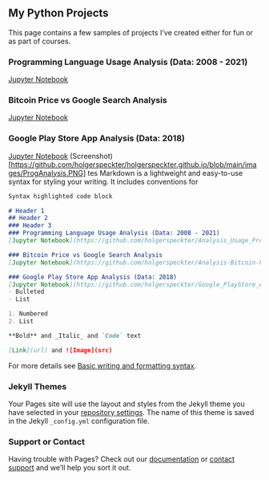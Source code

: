 ## My Python Projects

This page contains a few samples of projects I've created either for fun or as part of courses.


### Programming Language Usage Analysis (Data: 2008 - 2021)
[Jupyter Notebook](https://github.com/holgerspeckter/Analysis_Usage_Programming_Language/blob/main/UsageProgrammingLanguage.ipynb)

### Bitcoin Price vs Google Search Analysis
[Jupyter Notebook](https://github.com/holgerspeckter/Analysis-Bitcoin-Price-vs-Google-Search/blob/main/Bitcoin%20Price%20vs.%20Google%20Search%20for%20Bitcoin%20Analysis.ipynb)

### Google Play Store App Analysis (Data: 2018)
[Jupyter Notebook](https://github.com/holgerspeckter/Google_PlayStore_Analysis_2018_Data/blob/main/Google_Play_Store_App_Analysis_2018.ipynb)
(Screenshot)[https://github.com/holgerspeckter/holgerspeckter.github.io/blob/main/images/ProgAnalysis.PNG]
tes Markdown is a lightweight and easy-to-use syntax for styling your writing. It includes conventions for

```markdown
Syntax highlighted code block

# Header 1
## Header 2
### Header 3
### Programming Language Usage Analysis (Data: 2008 - 2021)
[Jupyter Notebook](https://github.com/holgerspeckter/Analysis_Usage_Programming_Language/blob/main/UsageProgrammingLanguage.ipynb)

### Bitcoin Price vs Google Search Analysis
[Jupyter Notebook](https://github.com/holgerspeckter/Analysis-Bitcoin-Price-vs-Google-Search/blob/main/Bitcoin%20Price%20vs.%20Google%20Search%20for%20Bitcoin%20Analysis.ipynb)

### Google Play Store App Analysis (Data: 2018)
[Jupyter Notebook](https://github.com/holgerspeckter/Google_PlayStore_Analysis_2018_Data/blob/main/Google_Play_Store_App_Analysis_2018.ipynb)
- Bulleted
- List

1. Numbered
2. List

**Bold** and _Italic_ and `Code` text

[Link](url) and ![Image](src)
```

For more details see [Basic writing and formatting syntax](https://docs.github.com/en/github/writing-on-github/getting-started-with-writing-and-formatting-on-github/basic-writing-and-formatting-syntax).

### Jekyll Themes

Your Pages site will use the layout and styles from the Jekyll theme you have selected in your [repository settings](https://github.com/holgerspeckter/python_projects/settings/pages). The name of this theme is saved in the Jekyll `_config.yml` configuration file.

### Support or Contact

Having trouble with Pages? Check out our [documentation](https://docs.github.com/categories/github-pages-basics/) or [contact support](https://support.github.com/contact) and we’ll help you sort it out.
